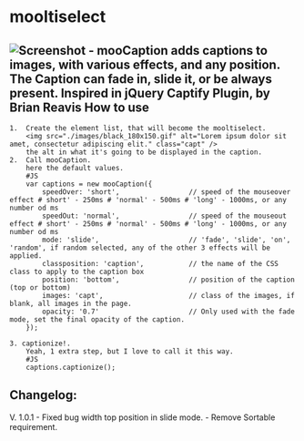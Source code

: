 mooltiselect
===========
![Screenshot](http://marcelo.origoni.com.ar/images/moocaption.png)
	- mooCaption adds captions to images, with various effects, and any position. The Caption can fade in, slide it, or be always present. Inspired in jQuery Captify Plugin, by Brian Reavis
How to use
----------

	1.	Create the element list, that will become the mooltiselect. 
		<img src="./images/black_180x150.gif" alt="Lorem ipsum dolor sit amet, consectetur adipiscing elit." class="capt" />
		the alt in what it's going to be displayed in the caption.
	2.  Call mooCaption.
		here the default values.
		#JS
		var captions = new mooCaption({
			speedOver: 'short',					// speed of the mouseover effect # short' - 250ms # 'normal' - 500ms # 'long' - 1000ms, or any number od ms
			speedOut: 'normal',					// speed of the mouseout effect # short' - 250ms # 'normal' - 500ms # 'long' - 1000ms, or any number od ms
			mode: 'slide',						// 'fade', 'slide', 'on', 'random', if random selected, any of the other 3 effects will be applied.
			classposition: 'caption',			// the name of the CSS class to apply to the caption box         
			position: 'bottom',					// position of the caption (top or bottom)
			images: 'capt',						// class of the images, if blank, all images in the page.
			opacity: '0.7'						// Only used with the fade mode, set the final opacity of the caption.
		});
	
	3. captionize!.
		Yeah, 1 extra step, but I love to call it this way.
		#JS
		captions.captionize();

Changelog:
----------

V. 1.0.1  	- Fixed bug width top position in slide mode.
			- Remove Sortable requirement.